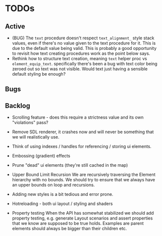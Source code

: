 # TODOs

## Active
* (BUG) The `text` procedure doesn't respect `text_alignment_` style stack values, even if there's
    no value given to the text procedure for it. This is due to the default value being valid.
    This is probably a good opportunity to revisit how text creating procedures work as the 
    point below says.
* Rethink how to structure text creation, meaning `text` helper proc vs `element_equip_text`.
    specifically there's been a bug with text color being zeroed out so text was not visible.
    Would text just having a sensible default styling be enough?

## Bugs

## Backlog
* Scrolling feature - does this require a strictness value and its own "violations" pass?
* Remove SDL renderer, it crashes now and will never be something that we will realistically use.
* Think of using indexes / handles for referencing / storing ui elements.
* Embossing (gradient) effects
* Prune "dead" ui elements (they're still cached in the map)
* Upper Bound Limit Recursion
    We are recursively traversing the Element hierarchy with no bounds. We should try to ensure that we always have an upper bounds on loop 
    and recursions.
* Adding new styles is a bit tedious and error prone.
* Hotreloading - both ui layout / styling and shaders

* Property testing
    When the API has somewhat stabilized we should add property testing, e.g. generate Layout scenarios and assert properties
    that we know are supposed to be true holds. Examples are parent elements should always be bigger than their children etc.

